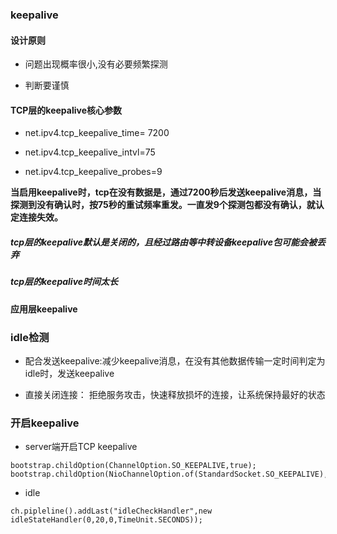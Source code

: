### keepalive

#### 设计原则

- 问题出现概率很小,没有必要频繁探测

- 判断要谨慎

#### TCP层的keepalive核心参数

- net.ipv4.tcp_keepalive_time= 7200

- net.ipv4.tcp_keepalive_intvl=75

- net.ipv4.tcp_keepalive_probes=9

**当启用keepalive时，tcp在没有数据是，通过7200秒后发送keepalive消息，当探测到没有确认时，按75秒的重试频率重发。一直发9个探测包都没有确认，就认定连接失效。**

##### tcp层的keepalive默认是关闭的，且经过路由等中转设备keepalive包可能会被丢弃

##### tcp层的keepalive时间太长

#### 应用层keepalive


### idle检测

- 配合发送keepalive:减少keepalive消息，在没有其他数据传输一定时间判定为idle时，发送keepalive

- 直接关闭连接： 拒绝服务攻击，快速释放损坏的连接，让系统保持最好的状态

### 开启keepalive

- server端开启TCP keepalive
````
bootstrap.childOption(ChannelOption.SO_KEEPALIVE,true);
bootstrap.childOption(NioChannelOption.of(StandardSocket.SO_KEEPALIVE),true);

````

- idle

````
ch.pipleline().addLast("idleCheckHandler",new idleStateHandler(0,20,0,TimeUnit.SECONDS));

````